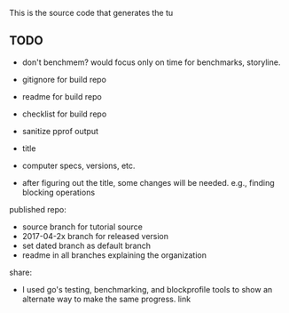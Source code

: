 This is the source code that generates the tu

## TODO

- don't benchmem? would focus only on time for benchmarks, storyline.
- gitignore for build repo
- readme for build repo
- checklist for build repo

- sanitize pprof output
- title
- computer specs, versions, etc.
- after figuring out the title, some changes will be needed. e.g., finding blocking operations

published repo:
- source branch for tutorial source
- 2017-04-2x branch for released version
- set dated branch as default branch
- readme in all branches explaining the organization

share:
- I used go's testing, benchmarking, and blockprofile tools to show an alternate way to make the same progress. link
